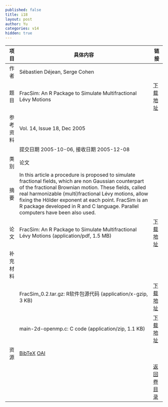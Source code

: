 ```yaml
---
published: false
title: i18
layout: post
author: Yu
categories: v14
hidden: true
---
```


| 项目 | 具体内容 | 链接 |
|---:|---|---|
| 作者 | Sébastien Déjean, Serge Cohen| |
| 题目 |FracSim: An R Package to Simulate Multifractional Lévy Motions | [下载地址](http://www.jstatsoft.org/v14/i18/paper) |
| 参考资料 |Vol. 14, Issue 18, Dec 2005 | |
| | 提交日期 2005-10-06, 接收日期 2005-12-08| | 
| 类别 | 论文| |
| 摘要 | In this article a procedure is proposed to simulate fractional fields, which are non Gaussian counterpart of the fractional Brownian motion. These fields, called real harmonizable (multi)fractional Lévy motions, allow fixing the Hölder exponent at each point. FracSim is an R package developed in R and C language. Parallel computers have been also used.| |
| 论文 | FracSim: An R Package to Simulate Multifractional Lévy Motions  (application/pdf, 1.5 MB)| [下载地址](http://www.jstatsoft.org/v14/i18/paper) |
| 补充材料 | | |
| |FracSim_0.2.tar.gz: R软件包源代码  (application/x-gzip, 3 KB)|  [下载地址](http://www.jstatsoft.org/v14/i18/supp/1) |
| |main-2d-openmp.c: C code  (application/zip, 1.1 KB)|  [下载地址](http://www.jstatsoft.org/v14/i18/supp/2) |
| 资源 | [BibTeX](http://www.jstatsoft.org/v14/i18/bibtex) [OAI](http://www.jstatsoft.org/oai?verb=GetRecord&identifier=oai.jstatsoft/v14/i18&prefix=oai_dc)| |
| |  | [返回卷目录]({{site.baseurl}}/volume/v14.html) |